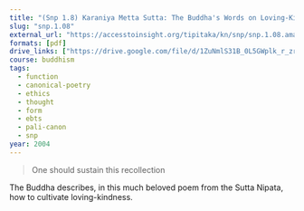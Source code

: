 ```yaml
---
title: "(Snp 1.8) Karaniya Metta Sutta: The Buddha's Words on Loving-Kindness"
slug: "snp.1.08"
external_url: "https://accesstoinsight.org/tipitaka/kn/snp/snp.1.08.amar.html"
formats: [pdf]
drive_links: ["https://drive.google.com/file/d/1ZuNmlS31B_0L5GWplk_r_zruUDP0USo-/view?usp=drivesdk"]
course: buddhism
tags:
  - function
  - canonical-poetry
  - ethics
  - thought
  - form
  - ebts
  - pali-canon
  - snp
year: 2004
---
```


> One should sustain this recollection

The Buddha describes, in this much beloved poem from the Sutta Nipata, how to cultivate loving-kindness.
